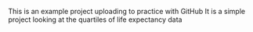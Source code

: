 This is an example project uploading to practice with GitHub
It is a simple project looking at the quartiles of life expectancy data 
